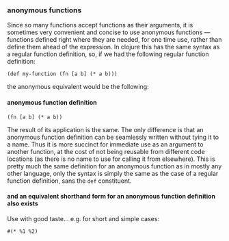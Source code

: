 ### anonymous functions
Since so many functions accept functions as their arguments, it is sometimes very convenient and concise to use anonymous functions ― functions defined right where they are needed, for one time use, rather than define them ahead of the expression. In clojure this has the same syntax as a regular function definition, so, if we had the following regular function definition:

```
(def my-function (fn [a b] (* a b)))
```

the anonymous equivalent would be the following:

#### anonymous function definition
```
(fn [a b] (* a b))
```

The result of its application is the same. The only difference is that an anonymous function definition can be seamlessly written without tying it to a name. Thus it is more succinct for immediate use as an argument to another function, at the cost of not being reusable from different code locations (as there is no name to use for calling it from elsewhere). This is pretty much the same definition for an anonymous function as in mostly any other language, only the syntax is simply the same as the case of a regular function definition, sans the `def` constituent.

#### and an equivalent shorthand form for an anonymous function definition also exists
Use with good taste... e.g. for short and simple cases:
```
#(* %1 %2)
```
